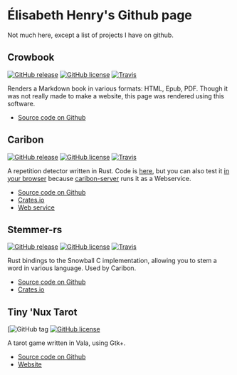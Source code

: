 Élisabeth Henry's Github page
=============================

Not much here, except a list of projects I have on github.

Crowbook
--------

[![GitHub release](https://img.shields.io/github/release/lise-henry/crowbook.svg)]()
[![GitHub license](https://img.shields.io/github/license/lise-henry/crowbook.svg)]()
[![Travis](https://img.shields.io/travis/lise-henry/crowbook.svg)]()

Renders a Markdown book in various formats: HTML, Epub, PDF. Though
it was not really made to make a website, this page was rendered using
this software.

* [Source code on Github](https://github.com/lise-henry/crowbook)

Caribon
-------

[![GitHub release](https://img.shields.io/github/release/lise-henry/caribon.svg)]()
[![GitHub license](https://img.shields.io/github/license/lise-henry/caribon.svg)]()
[![Travis](https://img.shields.io/travis/lise-henry/caribon.svg)]()

A repetition detector written in Rust. Code is
[here](https://github.com/lise-henry/caribon), but you can also test
it [in your browser](http://vps184889.ovh.net/caribon/) because [caribon-server](https://github.com/lise-henry/caribon-server) runs it 
as a Webservice.

* [Source code on Github](https://github.com/lise-henry/caribon)
* [Crates.io](https://crates.io/crates/caribon)
* [Web service](http://vps184889.ovh.net/caribon/) 

Stemmer-rs
----------

[![GitHub release](https://img.shields.io/github/release/lise-henry/stemmer-rs.svg)]()
[![GitHub license](https://img.shields.io/github/license/lise-henry/stemmer-rs.svg)]()
[![Travis](https://img.shields.io/travis/lise-henry/stemmer-rs.svg)]()

Rust bindings to the Snowball C implementation, allowing you to stem a
word in various language. Used by Caribon.

* [Source code on Github](https://github.com/lise-henry/stemmer-rs)
* [Crates.io](https://crates.io/crates/stemmer)

Tiny 'Nux Tarot
---------------

[![GitHub tag](https://img.shields.io/github/tag/lise-henry/tnt.svg)
[![GitHub license](https://img.shields.io/github/license/lise-henry/tnt.svg)]()


A tarot game written in Vala, using Gtk+.

* [Source code on Github](https://github.com/lise-henry/tnt)
* [Website](http://tnt.ouvaton.org/)
